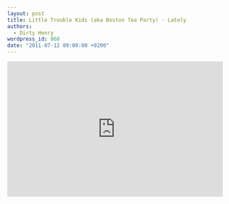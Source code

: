 ```yaml
---
layout: post
title: Little Trouble Kids (aka Boston Tea Party) - Lately
authors:
  - Dirty Henry
wordpress_id: 868
date: "2011-07-12 09:00:00 +0200"
---
```


<iframe width="500" height="314" src="http://www.youtube.com/embed/6FPK92NspUs" frameborder="0" allowfullscreen></iframe>
